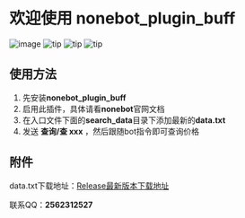 # 欢迎使用 nonebot_plugin_buff
![image](https://usercontent.githubfast.com/avatars/u/129657153?v=4)
![tip](https://badgen.net/badge/python/3.8+/orange?i)  ![tip](https://badgen.net/badge/windows/10+/green?i)  ![tip](https://badgen.net/badge/ubuntu/20.04+/pink?i) 

## 使用方法

 1. 先安装**nonebot_plugin_buff**
 2. 启用此插件，具体请看**nonebot**官网文档
 3. 在入口文件下面的**search_data**目录下添加最新的**data.txt**
 4. 发送 **查询/查 xxx** ，然后跟随bot指令即可查询价格

 ## 附件
data.txt下载地址：[Release最新版本下载地址](https://github.com/Sydrr0/nonebot-plugin-buff/releases/tag/v0.1.2)

联系QQ：**2562312527**
